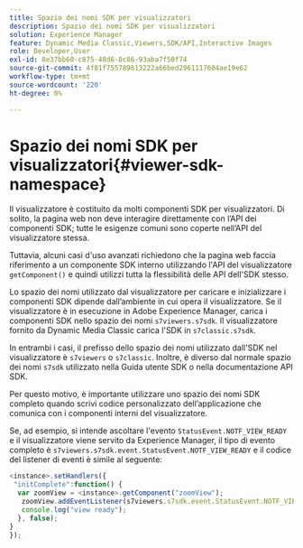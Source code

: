 ```yaml
---
title: Spazio dei nomi SDK per visualizzatori
description: Spazio dei nomi SDK per visualizzatori
solution: Experience Manager
feature: Dynamic Media Classic,Viewers,SDK/API,Interactive Images
role: Developer,User
exl-id: 8e37bb60-c875-48d6-8c86-93aba7f50f74
source-git-commit: 4f81f755789613222a66bed2961117604ae19e62
workflow-type: tm+mt
source-wordcount: '220'
ht-degree: 0%

---
```


# Spazio dei nomi SDK per visualizzatori{#viewer-sdk-namespace}

Il visualizzatore è costituito da molti componenti SDK per visualizzatori. Di solito, la pagina web non deve interagire direttamente con l’API dei componenti SDK; tutte le esigenze comuni sono coperte nell’API del visualizzatore stessa.

Tuttavia, alcuni casi d&#39;uso avanzati richiedono che la pagina web faccia riferimento a un componente SDK interno utilizzando l&#39;API del visualizzatore `getComponent()` e quindi utilizzi tutta la flessibilità delle API dell&#39;SDK stesso.

Lo spazio dei nomi utilizzato dal visualizzatore per caricare e inizializzare i componenti SDK dipende dall’ambiente in cui opera il visualizzatore. Se il visualizzatore è in esecuzione in Adobe Experience Manager, carica i componenti SDK nello spazio dei nomi `s7viewers.s7sdk`. Il visualizzatore fornito da Dynamic Media Classic carica l&#39;SDK in `s7classic.s7sdk`.

In entrambi i casi, il prefisso dello spazio dei nomi utilizzato dall&#39;SDK nel visualizzatore è `s7viewers` o `s7classic`. Inoltre, è diverso dal normale spazio dei nomi `s7sdk` utilizzato nella Guida utente SDK o nella documentazione API SDK.

Per questo motivo, è importante utilizzare uno spazio dei nomi SDK completo quando scrivi codice personalizzato dell’applicazione che comunica con i componenti interni del visualizzatore.

Se, ad esempio, si intende ascoltare l&#39;evento `StatusEvent.NOTF_VIEW_READY` e il visualizzatore viene servito da Experience Manager, il tipo di evento completo è `s7viewers.s7sdk.event.StatusEvent.NOTF_VIEW_READY` e il codice del listener di eventi è simile al seguente:

```javascript {.line-numbers}
<instance>.setHandlers({ 
 "initComplete":function() { 
  var zoomView = <instance>.getComponent("zoomView"); 
   zoomView.addEventListener(s7viewers.s7sdk.event.StatusEvent.NOTF_VIEW_READY, function(e) { 
   console.log("view ready"); 
  }, false); 
} 
});
```
